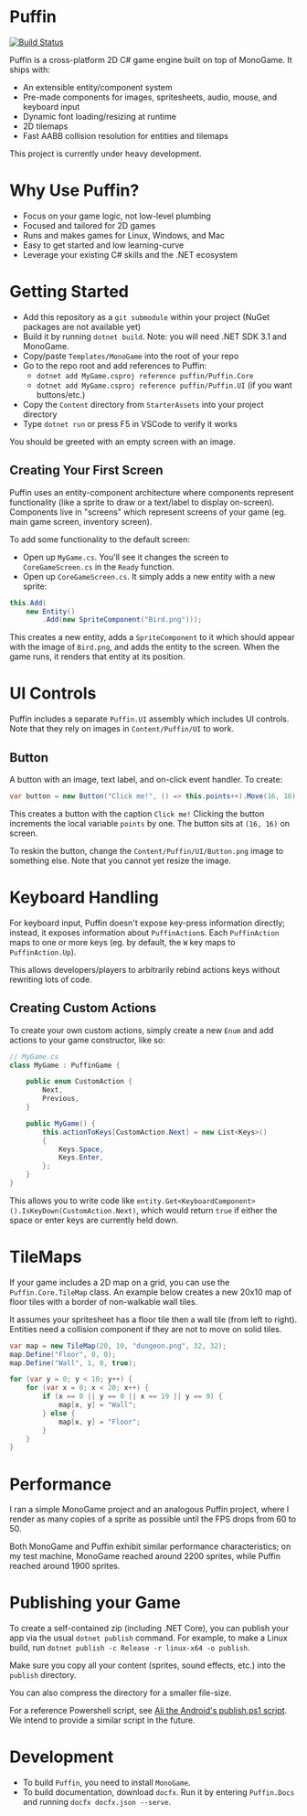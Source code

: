 # Puffin

[![Build Status](https://travis-ci.org/nightblade9/puffin.svg?branch=master)](https://travis-ci.org/nightblade9/puffin-engine)

Puffin is a cross-platform 2D C# game engine built on top of MonoGame. It ships with:

- An extensible entity/component system
- Pre-made components for images, spritesheets, audio, mouse, and keyboard input
- Dynamic font loading/resizing at runtime
- 2D tilemaps
- Fast AABB collision resolution for entities and tilemaps

This project is currently under heavy development.

# Why Use Puffin?

- Focus on your game logic, not low-level plumbing
- Focused and tailored for 2D games
- Runs and makes games for Linux, Windows, and Mac
- Easy to get started and low learning-curve
- Leverage your existing C# skills and the .NET ecosystem

# Getting Started

- Add this repository as a `git submodule` within your project (NuGet packages are not available yet)
- Build it by running `dotnet build`. Note: you will need .NET SDK 3.1 and MonoGame.
- Copy/paste `Templates/MonoGame` into the root of your repo
- Go to the repo root and add references to Puffin:
    - `dotnet add MyGame.csproj reference puffin/Puffin.Core`
    - `dotnet add MyGame.csproj reference puffin/Puffin.UI` (if you want buttons/etc.)
- Copy the `Content` directory from `StarterAssets` into your project directory
- Type `dotnet run` or press F5 in VSCode to verify it works

You should be greeted with an empty screen with an image.

## Creating Your First Screen

Puffin uses an entity-component architecture where components represent functionality (like a sprite to draw or a text/label to display on-screen). Components live in "screens" which represent screens of your game (eg. main game screen, inventory screen).

To add some functionality to the default screen:

- Open up `MyGame.cs`. You'll see it changes the screen to `CoreGameScreen.cs` in the `Ready` function.
- Open up `CoreGameScreen.cs`. It simply adds a new entity with a new sprite:

```csharp
this.Add(
    new Entity()
        .Add(new SpriteComponent("Bird.png")));
```

This creates a new entity, adds a `SpriteComponent` to it which should appear with the image of `Bird.png`, and adds the entity to the screen. When the game runs, it renders that entity at its position.

# UI Controls

Puffin includes a separate `Puffin.UI` assembly which includes UI controls. Note that they rely on images in `Content/Puffin/UI` to work.

## Button

A button with an image, text label, and on-click event handler. To create:

```csharp
var button = new Button("Click me!", () => this.points++).Move(16, 16);
```

This creates a button with the caption `Click me!` Clicking the button increments the local variable `points` by one. The button sits at `(16, 16)` on screen.

To reskin the button, change the `Content/Puffin/UI/Button.png` image to something else. Note that you cannot yet resize the image.

# Keyboard Handling

For keyboard input, Puffin doesn't expose key-press information directly; instead, it exposes information about `PuffinAction`s. Each `PuffinAction` maps to one or more keys (eg. by default, the `W` key maps to `PuffinAction.Up`).

This allows developers/players to arbitrarily rebind actions keys without rewriting lots of code.

## Creating Custom Actions

To create your own custom actions, simply create a new `Enum` and add actions to your game constructor, like so:

```csharp
// MyGame.cs
class MyGame : PuffinGame {

    public enum CustomAction {
        Next,
        Previous,
    }

    public MyGame() {
        this.actionToKeys[CustomAction.Next] = new List<Keys>()
        {
            Keys.Space,
            Keys.Enter,
        };
    }
}
```

This allows you to write code like `entity.Get<KeyboardComponent>().IsKeyDown(CustomAction.Next)`, which would return `true` if either the space or enter keys are currently held down.

# TileMaps

If your game includes a 2D map on a grid, you can use the `Puffin.Core.TileMap` class. An example below creates a new 20x10 map of floor tiles with a border of non-walkable wall tiles.

It assumes your spritesheet has a floor tile then a wall tile (from left to right). Entities need a collision component if they are not to move on solid tiles.

```csharp
var map = new TileMap(20, 10, "dungeon.png", 32, 32);
map.Define("Floor", 0, 0);
map.Define("Wall", 1, 0, true);

for (var y = 0; y < 10; y++) {
    for (var x = 0; x < 20; x++) {
        if (x == 0 || y == 0 || x == 19 || y == 9) {
            map[x, y] = "Wall";
        } else {
            map[x, y] = "Floor";
        }
    }
}
```

# Performance

I ran a simple MonoGame project and an analogous Puffin project, where I render as many copies of a sprite as possible until the FPS drops from 60 to 50.

Both MonoGame and Puffin exhibit similar performance characteristics; on my test machine, MonoGame reached around 2200 sprites, while Puffin reached around 1900 sprites.

# Publishing your Game

To create a self-contained zip (including .NET Core), you can publish your app via the usual `dotnet publish` command. For example, to make a Linux build, run `dotnet publish -c Release -r linux-x64 -o publish`.

Make sure you copy all your content (sprites, sound effects, etc.) into the `publish` directory.

You can also compress the directory for a smaller file-size.

For a reference Powershell script, see [Ali the Android's publish.ps1 script](https://github.com/deengames/ali-the-android/blob/master/publish.ps1). We intend to provide a similar script in the future.

# Development

- To build `Puffin`, you need to install `MonoGame`.
- To build documentation, download `docfx`. Run it by entering `Puffin.Docs` and running `docfx docfx.json --serve`.

